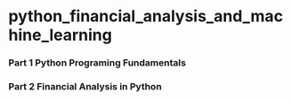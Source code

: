 # python_financial_analysis_and_machine_learning
### Part 1 Python Programing Fundamentals
### Part 2 Financial Analysis in Python
